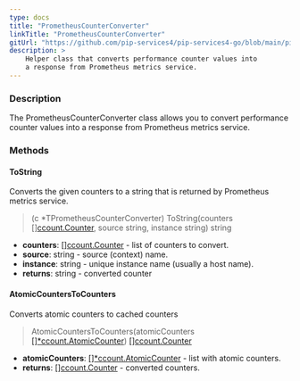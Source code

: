 ```yaml
---
type: docs
title: "PrometheusCounterConverter"
linkTitle: "PrometheusCounterConverter"
gitUrl: "https://github.com/pip-services4/pip-services4-go/blob/main/pip-services4-prometheus-go"
description: >
    Helper class that converts performance counter values into
    a response from Prometheus metrics service.
---
```


### Description

The PrometheusCounterConverter class allows you to convert performance counter values into a response from Prometheus metrics service.

### Methods

#### ToString
Converts the given counters to a string that is returned by Prometheus metrics service.

> (c *TPrometheusCounterConverter) ToString(counters [][ccount.Counter](../../../observability/count/counter), source string, instance string) string

- **counters**: [][ccount.Counter](../../../observability/count/counter) - list of counters to convert.
- **source**: string - source (context) name.
- **instance**: string - unique instance name (usually a host name).
- **returns**: string - converted counter


#### AtomicCountersToCounters
Converts atomic counters to cached counters

> AtomicCountersToCounters(atomicCounters [[]*ccount.AtomicCounter](../../../components/count/atomic_counter)) [[]ccount.Counter](../../../observability/count/counter)

- **atomicCounters**: [[]*ccount.AtomicCounter](../../../observability/count/atomic_counter) - list with atomic counters.
- **returns**: [[]ccount.Counter](../../../observability/count/counter) - converted counters.
